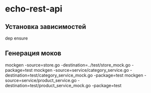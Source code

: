 # echo-rest-api

## Установка зависимостей
dep ensure

## Генерация моков
mockgen -source=store.go -destination=../test/store_mock.go -package=test
mockgen -source=service/category_service.go -destination=test/category_service_mock.go -package=test
mockgen -source=service/product_service.go -destination=test/product_service_mock.go -package=test
